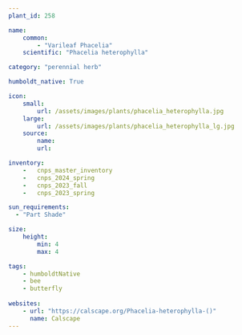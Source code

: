 ```yaml
---
plant_id: 258 

name: 
    common:  
        - "Varileaf Phacelia" 
    scientific: "Phacelia heterophylla"   

category: "perennial herb"

humboldt_native: True

icon: 
    small: 
        url: /assets/images/plants/phacelia_heterophylla.jpg     
    large: 
        url: /assets/images/plants/phacelia_heterophylla_lg.jpg 
    source: 
        name: 
        url: 

inventory: 
    -   cnps_master_inventory
    -   cnps_2024_spring
    -   cnps_2023_fall
    -   cnps_2023_spring

sun_requirements:
  - "Part Shade"

size:
    height: 
        min: 4
        max: 4 

tags:
    - humboldtNative
    - bee
    - butterfly
 
websites: 
    - url: "https://calscape.org/Phacelia-heterophylla-()"
      name: Calscape
---
```

